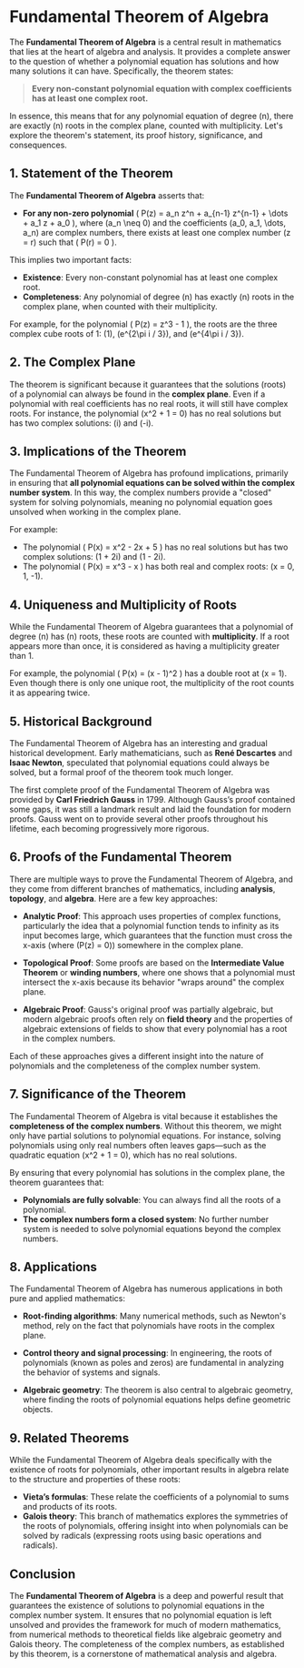 # Fundamental Theorem of Algebra

The **Fundamental Theorem of Algebra** is a central result in mathematics that lies at the heart of algebra and analysis. It provides a complete answer to the question of whether a polynomial equation has solutions and how many solutions it can have. Specifically, the theorem states:

> **Every non-constant polynomial equation with complex coefficients has at least one complex root.**

In essence, this means that for any polynomial equation of degree \(n\), there are exactly \(n\) roots in the complex plane, counted with multiplicity. Let's explore the theorem's statement, its proof history, significance, and consequences.

## 1. **Statement of the Theorem**
The **Fundamental Theorem of Algebra** asserts that:

- **For any non-zero polynomial** \( P(z) = a_n z^n + a_{n-1} z^{n-1} + \dots + a_1 z + a_0 \), where \(a_n \neq 0\) and the coefficients \(a_0, a_1, \dots, a_n\) are complex numbers, there exists at least one complex number \(z = r\) such that \( P(r) = 0 \).

This implies two important facts:
- **Existence**: Every non-constant polynomial has at least one complex root.
- **Completeness**: Any polynomial of degree \(n\) has exactly \(n\) roots in the complex plane, when counted with their multiplicity.

For example, for the polynomial \( P(z) = z^3 - 1 \), the roots are the three complex cube roots of 1: \(1\), \(e^{2\pi i / 3}\), and \(e^{4\pi i / 3}\).

## 2. **The Complex Plane**
The theorem is significant because it guarantees that the solutions (roots) of a polynomial can always be found in the **complex plane**. Even if a polynomial with real coefficients has no real roots, it will still have complex roots. For instance, the polynomial \(x^2 + 1 = 0\) has no real solutions but has two complex solutions: \(i\) and \(-i\).

## 3. **Implications of the Theorem**
The Fundamental Theorem of Algebra has profound implications, primarily in ensuring that **all polynomial equations can be solved within the complex number system**. In this way, the complex numbers provide a "closed" system for solving polynomials, meaning no polynomial equation goes unsolved when working in the complex plane.

For example:
- The polynomial \( P(x) = x^2 - 2x + 5 \) has no real solutions but has two complex solutions: \(1 + 2i\) and \(1 - 2i\).
- The polynomial \( P(x) = x^3 - x \) has both real and complex roots: \(x = 0, 1, -1\).

## 4. **Uniqueness and Multiplicity of Roots**
While the Fundamental Theorem of Algebra guarantees that a polynomial of degree \(n\) has \(n\) roots, these roots are counted with **multiplicity**. If a root appears more than once, it is considered as having a multiplicity greater than 1.

For example, the polynomial \( P(x) = (x - 1)^2 \) has a double root at \(x = 1\). Even though there is only one unique root, the multiplicity of the root counts it as appearing twice.

## 5. **Historical Background**
The Fundamental Theorem of Algebra has an interesting and gradual historical development. Early mathematicians, such as **René Descartes** and **Isaac Newton**, speculated that polynomial equations could always be solved, but a formal proof of the theorem took much longer.

The first complete proof of the Fundamental Theorem of Algebra was provided by **Carl Friedrich Gauss** in 1799. Although Gauss’s proof contained some gaps, it was still a landmark result and laid the foundation for modern proofs. Gauss went on to provide several other proofs throughout his lifetime, each becoming progressively more rigorous.

## 6. **Proofs of the Fundamental Theorem**
There are multiple ways to prove the Fundamental Theorem of Algebra, and they come from different branches of mathematics, including **analysis**, **topology**, and **algebra**. Here are a few key approaches:

- **Analytic Proof**: This approach uses properties of complex functions, particularly the idea that a polynomial function tends to infinity as its input becomes large, which guarantees that the function must cross the x-axis (where \(P(z) = 0\)) somewhere in the complex plane.
  
- **Topological Proof**: Some proofs are based on the **Intermediate Value Theorem** or **winding numbers**, where one shows that a polynomial must intersect the x-axis because its behavior "wraps around" the complex plane.

- **Algebraic Proof**: Gauss's original proof was partially algebraic, but modern algebraic proofs often rely on **field theory** and the properties of algebraic extensions of fields to show that every polynomial has a root in the complex numbers.

Each of these approaches gives a different insight into the nature of polynomials and the completeness of the complex number system.

## 7. **Significance of the Theorem**
The Fundamental Theorem of Algebra is vital because it establishes the **completeness of the complex numbers**. Without this theorem, we might only have partial solutions to polynomial equations. For instance, solving polynomials using only real numbers often leaves gaps—such as the quadratic equation \(x^2 + 1 = 0\), which has no real solutions.

By ensuring that every polynomial has solutions in the complex plane, the theorem guarantees that:
- **Polynomials are fully solvable**: You can always find all the roots of a polynomial.
- **The complex numbers form a closed system**: No further number system is needed to solve polynomial equations beyond the complex numbers.

## 8. **Applications**
The Fundamental Theorem of Algebra has numerous applications in both pure and applied mathematics:

- **Root-finding algorithms**: Many numerical methods, such as Newton's method, rely on the fact that polynomials have roots in the complex plane.
  
- **Control theory and signal processing**: In engineering, the roots of polynomials (known as poles and zeros) are fundamental in analyzing the behavior of systems and signals.

- **Algebraic geometry**: The theorem is also central to algebraic geometry, where finding the roots of polynomial equations helps define geometric objects.

## 9. **Related Theorems**
While the Fundamental Theorem of Algebra deals specifically with the existence of roots for polynomials, other important results in algebra relate to the structure and properties of these roots:
- **Vieta’s formulas**: These relate the coefficients of a polynomial to sums and products of its roots.
- **Galois theory**: This branch of mathematics explores the symmetries of the roots of polynomials, offering insight into when polynomials can be solved by radicals (expressing roots using basic operations and radicals).

## **Conclusion**
The **Fundamental Theorem of Algebra** is a deep and powerful result that guarantees the existence of solutions to polynomial equations in the complex number system. It ensures that no polynomial equation is left unsolved and provides the framework for much of modern mathematics, from numerical methods to theoretical fields like algebraic geometry and Galois theory. The completeness of the complex numbers, as established by this theorem, is a cornerstone of mathematical analysis and algebra.